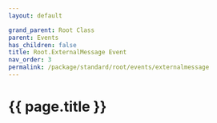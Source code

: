 ```yaml
---
layout: default

grand_parent: Root Class
parent: Events
has_children: false
title: Root.ExternalMessage Event
nav_order: 3
permalink: /package/standard/root/events/externalmessage
---
```

# {{ page.title }}
